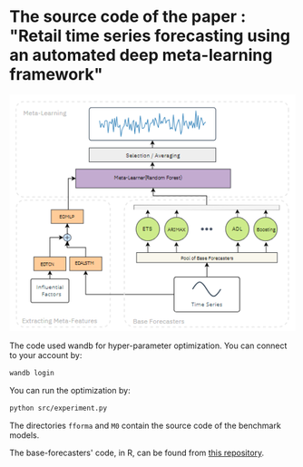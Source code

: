 # The source code of the paper : "Retail time series forecasting using an automated deep meta-learning framework"
![](framework.png)

The code used wandb for hyper-parameter optimization. You can connect to your account by:

```bash
wandb login
```
You can run the optimization by:

```bash
python src/experiment.py
```
The directories `fforma` and `M0` contain the source code of the benchmark models.

The base-forecasters' code, in R, can be found from [this repository](https://github.com/Shawn-nau/retail-sales-forecasting-with-meta-learning).